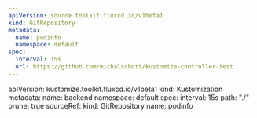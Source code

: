 ```yaml
---
apiVersion: source.toolkit.fluxcd.io/v1beta1
kind: GitRepository
metadata:
  name: podinfo
  namespace: default
spec:
  interval: 15s
  url: https://github.com/michalschott/kustomize-controller-test
---
```

apiVersion: kustomize.toolkit.fluxcd.io/v1beta1
kind: Kustomization
metadata:
  name: backend
  namespace: default
spec:
  interval: 15s
  path: "./"
  prune: true
  sourceRef:
    kind: GitRepository
    name: podinfo
